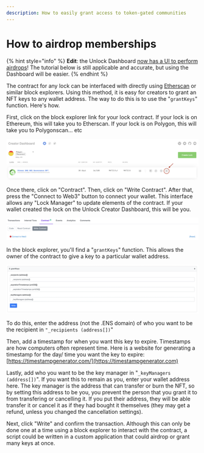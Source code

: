 ```yaml
---
description: How to easily grant access to token-gated communities
---
```


# How to airdrop memberships

{% hint style="info" %}
**Edit**: the Unlock Dashboard [now has a UI to perform airdrops](https://unlock-protocol.com/blog/airdrop-nft-memberships)! The tutorial below is still applicable and accurate, but using the Dashboard will be easier.
{% endhint %}

The contract for any lock can be interfaced with directly using [Etherscan](https://etherscan.io) or similar block explorers. Using this method, it is easy for creators to grant an NFT keys to any wallet address. The way to do this is to use the "`grantKeys`" function. Here's how.

First, click on the block explorer link for your lock contract. If your lock is on Ethereum, this will take you to Etherscan. If your lock is on Polygon, this will take you to Polygonscan... etc

![](<../.gitbook/assets/Screen Shot 2021-12-06 at 2.43.55 PM.png>)

Once there, click on "Contract". Then, click on "Write Contract". After that, press the "Connect to Web3" button to connect your wallet. This interface allows any "Lock Manager" to update elements of the contract. If your wallet created the lock on the Unlock Creator Dashboard, this will be you.

![](<../.gitbook/assets/Screen Shot 2021-12-06 at 2.43.01 PM (1).png>)

In the block explorer, you'll find a "`grantKeys`" function. This allows the owner of the contract to give a key to a particular wallet address.&#x20;

![](<../.gitbook/assets/Screen Shot 2021-12-07 at 10.07.14 AM.png>)

To do this, enter the address (not the .ENS domain) of who you want to be the recipient in `"_recipients (address[])`"

Then, add a timestamp for when you want this key to expire. Timestamps are how computers often represent time. Here is a website for generating a timestamp for the day/ time you want the key to expire: [https://timestampgenerator.com/](https://timestampgenerator.com)

Lastly, add who you want to be the key manager in "`_keyManagers (address[])`". If you want this to remain as you, enter your wallet address here. The key manager is the address that can transfer or burn the NFT, so by setting this address to be you, you prevent the person that you grant it to from transfering or cancelling it. If you put their address, they will be able transfer it or cancel it as if they had bought it themselves (they may get a refund, unless you changed the cancellation settings).

Next, click "Write" and confirm the transaction. Although this can only be done one at a time using a block explorer to interact with the contract, a script could be written in a custom application that could airdrop or grant many keys at once.

